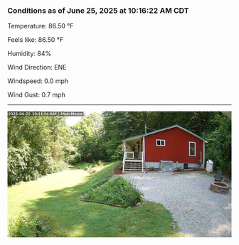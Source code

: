 ### Conditions as of June 25, 2025 at 10:16:22 AM CDT 

Temperature: 86.50 &deg;F

Feels like: 86.50 &deg;F

Humidity: 84%

Wind Direction: ENE

Windspeed: 0.0 mph

Wind Gust: 0.7 mph

---

<img src="./images/latest.jpeg"/>

